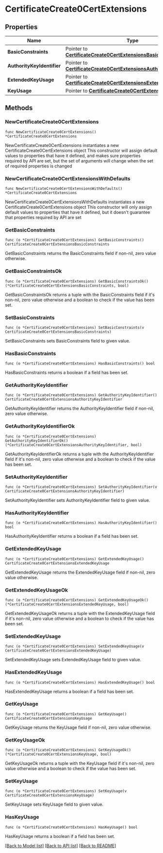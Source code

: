# CertificateCreate0CertExtensions

## Properties

Name | Type | Description | Notes
------------ | ------------- | ------------- | -------------
**BasicConstraints** | Pointer to [**CertificateCreate0CertExtensionsBasicConstraints**](CertificateCreate0CertExtensionsBasicConstraints.md) |  | [optional] 
**AuthorityKeyIdentifier** | Pointer to [**CertificateCreate0CertExtensionsAuthorityKeyIdentifier**](CertificateCreate0CertExtensionsAuthorityKeyIdentifier.md) |  | [optional] 
**ExtendedKeyUsage** | Pointer to [**CertificateCreate0CertExtensionsExtendedKeyUsage**](CertificateCreate0CertExtensionsExtendedKeyUsage.md) |  | [optional] 
**KeyUsage** | Pointer to [**CertificateCreate0CertExtensionsKeyUsage**](CertificateCreate0CertExtensionsKeyUsage.md) |  | [optional] 

## Methods

### NewCertificateCreate0CertExtensions

`func NewCertificateCreate0CertExtensions() *CertificateCreate0CertExtensions`

NewCertificateCreate0CertExtensions instantiates a new CertificateCreate0CertExtensions object
This constructor will assign default values to properties that have it defined,
and makes sure properties required by API are set, but the set of arguments
will change when the set of required properties is changed

### NewCertificateCreate0CertExtensionsWithDefaults

`func NewCertificateCreate0CertExtensionsWithDefaults() *CertificateCreate0CertExtensions`

NewCertificateCreate0CertExtensionsWithDefaults instantiates a new CertificateCreate0CertExtensions object
This constructor will only assign default values to properties that have it defined,
but it doesn't guarantee that properties required by API are set

### GetBasicConstraints

`func (o *CertificateCreate0CertExtensions) GetBasicConstraints() CertificateCreate0CertExtensionsBasicConstraints`

GetBasicConstraints returns the BasicConstraints field if non-nil, zero value otherwise.

### GetBasicConstraintsOk

`func (o *CertificateCreate0CertExtensions) GetBasicConstraintsOk() (*CertificateCreate0CertExtensionsBasicConstraints, bool)`

GetBasicConstraintsOk returns a tuple with the BasicConstraints field if it's non-nil, zero value otherwise
and a boolean to check if the value has been set.

### SetBasicConstraints

`func (o *CertificateCreate0CertExtensions) SetBasicConstraints(v CertificateCreate0CertExtensionsBasicConstraints)`

SetBasicConstraints sets BasicConstraints field to given value.

### HasBasicConstraints

`func (o *CertificateCreate0CertExtensions) HasBasicConstraints() bool`

HasBasicConstraints returns a boolean if a field has been set.

### GetAuthorityKeyIdentifier

`func (o *CertificateCreate0CertExtensions) GetAuthorityKeyIdentifier() CertificateCreate0CertExtensionsAuthorityKeyIdentifier`

GetAuthorityKeyIdentifier returns the AuthorityKeyIdentifier field if non-nil, zero value otherwise.

### GetAuthorityKeyIdentifierOk

`func (o *CertificateCreate0CertExtensions) GetAuthorityKeyIdentifierOk() (*CertificateCreate0CertExtensionsAuthorityKeyIdentifier, bool)`

GetAuthorityKeyIdentifierOk returns a tuple with the AuthorityKeyIdentifier field if it's non-nil, zero value otherwise
and a boolean to check if the value has been set.

### SetAuthorityKeyIdentifier

`func (o *CertificateCreate0CertExtensions) SetAuthorityKeyIdentifier(v CertificateCreate0CertExtensionsAuthorityKeyIdentifier)`

SetAuthorityKeyIdentifier sets AuthorityKeyIdentifier field to given value.

### HasAuthorityKeyIdentifier

`func (o *CertificateCreate0CertExtensions) HasAuthorityKeyIdentifier() bool`

HasAuthorityKeyIdentifier returns a boolean if a field has been set.

### GetExtendedKeyUsage

`func (o *CertificateCreate0CertExtensions) GetExtendedKeyUsage() CertificateCreate0CertExtensionsExtendedKeyUsage`

GetExtendedKeyUsage returns the ExtendedKeyUsage field if non-nil, zero value otherwise.

### GetExtendedKeyUsageOk

`func (o *CertificateCreate0CertExtensions) GetExtendedKeyUsageOk() (*CertificateCreate0CertExtensionsExtendedKeyUsage, bool)`

GetExtendedKeyUsageOk returns a tuple with the ExtendedKeyUsage field if it's non-nil, zero value otherwise
and a boolean to check if the value has been set.

### SetExtendedKeyUsage

`func (o *CertificateCreate0CertExtensions) SetExtendedKeyUsage(v CertificateCreate0CertExtensionsExtendedKeyUsage)`

SetExtendedKeyUsage sets ExtendedKeyUsage field to given value.

### HasExtendedKeyUsage

`func (o *CertificateCreate0CertExtensions) HasExtendedKeyUsage() bool`

HasExtendedKeyUsage returns a boolean if a field has been set.

### GetKeyUsage

`func (o *CertificateCreate0CertExtensions) GetKeyUsage() CertificateCreate0CertExtensionsKeyUsage`

GetKeyUsage returns the KeyUsage field if non-nil, zero value otherwise.

### GetKeyUsageOk

`func (o *CertificateCreate0CertExtensions) GetKeyUsageOk() (*CertificateCreate0CertExtensionsKeyUsage, bool)`

GetKeyUsageOk returns a tuple with the KeyUsage field if it's non-nil, zero value otherwise
and a boolean to check if the value has been set.

### SetKeyUsage

`func (o *CertificateCreate0CertExtensions) SetKeyUsage(v CertificateCreate0CertExtensionsKeyUsage)`

SetKeyUsage sets KeyUsage field to given value.

### HasKeyUsage

`func (o *CertificateCreate0CertExtensions) HasKeyUsage() bool`

HasKeyUsage returns a boolean if a field has been set.


[[Back to Model list]](../README.md#documentation-for-models) [[Back to API list]](../README.md#documentation-for-api-endpoints) [[Back to README]](../README.md)


